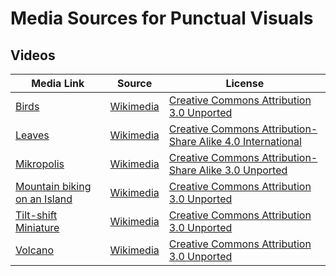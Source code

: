 # Media Sources for Punctual Visuals

## Videos

| Media Link | Source | License |
|------------|--------|---------|
| [Birds](https://upload.wikimedia.org/wikipedia/commons/3/30/Bird_feeder_in_the_mountains_of_Slovakia.webm) | [Wikimedia](https://commons.wikimedia.org/wiki/File:Bird_feeder_in_the_mountains_of_Slovakia.webm) | [Creative Commons Attribution 3.0 Unported](https://creativecommons.org/licenses/by/3.0/deed.en) |
| [Leaves](https://upload.wikimedia.org/wikipedia/commons/4/43/Leaves-in-quebec.webm) | [Wikimedia](https://commons.wikimedia.org/wiki/File:Leaves-in-quebec.webm) | [Creative Commons Attribution-Share Alike 4.0 International](https://creativecommons.org/licenses/by-sa/4.0/deed.en) |
| [Mikropolis](https://upload.wikimedia.org/wikipedia/commons/c/ce/Mikropolis_Donostia_-_Tilt_Shift.webm) | [Wikimedia](https://commons.wikimedia.org/wiki/File:Mikropolis_Donostia_-_Tilt_Shift.webm) | [Creative Commons Attribution-Share Alike 3.0 Unported](https://creativecommons.org/licenses/by-sa/3.0/deed.en) |
| [Mountain biking on an Island](https://upload.wikimedia.org/wikipedia/commons/2/20/Enduro_Madeira_Island%2C_GoPro.webm) | [Wikimedia](https://commons.wikimedia.org/wiki/File:Enduro_Madeira_Island,_GoPro.webm) | [Creative Commons Attribution 3.0 Unported](https://creativecommons.org/licenses/by/3.0/deed.en) |
| [Tilt-shift Miniature](https://upload.wikimedia.org/wikipedia/commons/8/88/Miniaturized_Port.webm) | [Wikimedia](https://commons.wikimedia.org/wiki/File:Miniaturized_Port.webm) | [Creative Commons Attribution 3.0 Unported](https://creativecommons.org/licenses/by/3.0/deed.en) |
| [Volcano](https://upload.wikimedia.org/wikipedia/commons/9/9f/Hunga_Tonga%E2%80%93Hunga_Ha%27apai_volcanic_eruption_January_14%2C_2022.webm) | [Wikimedia](https://commons.wikimedia.org/wiki/File:Hunga_Tonga%E2%80%93Hunga_Ha%27apai_volcanic_eruption_January_14,_2022.webm) | [Creative Commons Attribution 3.0 Unported](https://creativecommons.org/licenses/by/3.0/deed.en) |

